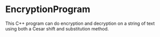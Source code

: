 # EncryptionProgram
This C++ program can do encryption and decryption on a string of text using both a Cesar shift and substitution method.

